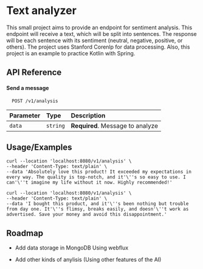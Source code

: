 # Text analyzer

This small project aims to provide an endpoint for sentiment analysis. This endpoint will receive a text, which will be split into sentences. The response will be each sentence with its sentiment (neutral, negative, positive, or others). The project uses Stanford Corenlp for data processing. Also, this project is an example to practice Kotlin with Spring.


## API Reference

#### Send a message

```http
  POST /v1/analysis
```

| Parameter | Type     | Description                |
| :-------- | :------- | :------------------------- |
| `data`    | `string` | **Required**. Message to analyze |



## Usage/Examples

```cURL 
curl --location 'localhost:8080/v1/analysis' \
--header 'Content-Type: text/plain' \
--data 'Absolutely love this product! It exceeded my expectations in every way. The quality is top-notch, and it'\''s so easy to use. I can'\''t imagine my life without it now. Highly recommended!'
```
```cURL 
curl --location 'localhost:8080/v1/analysis' \
--header 'Content-Type: text/plain' \
--data 'I bought this product, and it'\''s been nothing but trouble from day one. It'\''s flimsy, breaks easily, and doesn'\''t work as advertised. Save your money and avoid this disappointment.'
```



## Roadmap

- Add data storage in MongoDB Using webflux

- Add other kinds of anylisis (Using other features of the AI)

